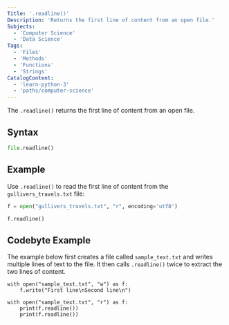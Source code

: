 ```yaml
---
Title: '.readline()'
Description: 'Returns the first line of content from an open file.'
Subjects:
  - 'Computer Science'
  - 'Data Science'
Tags:
  - 'Files'
  - 'Methods'
  - 'Functions'
  - 'Strings'
CatalogContent:
  - 'learn-python-3'
  - 'paths/computer-science'
---
```


The `.readline()` returns the first line of content from an open file.

## Syntax

```py
file.readline()
```

## Example

Use `.readline()` to read the first line of content from the `gullivers_travels.txt` file:

```python
f = open("gullivers_travels.txt", "r", encoding='utf8')

f.readline()
```

## Codebyte Example

The example below first creates a file called `sample_text.txt` and writes multiple lines of text to the file. It then calls `.readline()` twice to extract the two lines of content.

```codebyte/python
with open("sample_text.txt", "w") as f:
    f.write("First line\nSecond line\n")

with open("sample_text.txt", "r") as f:
    print(f.readline())
    print(f.readline())
```
